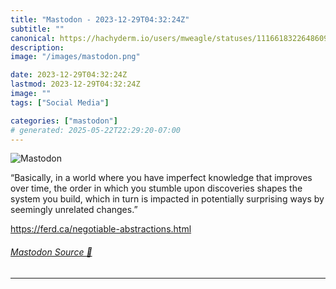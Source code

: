 ```yaml
---
title: "Mastodon - 2023-12-29T04:32:24Z"
subtitle: ""
canonical: https://hachyderm.io/users/mweagle/statuses/111661832264860935
description:
image: "/images/mastodon.png"

date: 2023-12-29T04:32:24Z
lastmod: 2023-12-29T04:32:24Z
image: ""
tags: ["Social Media"]

categories: ["mastodon"]
# generated: 2025-05-22T22:29:20-07:00
---
```

![Mastodon](/images/mastodon.png)

<p>“Basically, in a world where you have imperfect knowledge that improves over time, the order in which you stumble upon discoveries shapes the system you build, which in turn is impacted in potentially surprising ways by seemingly unrelated changes.”</p><p><a href="https://ferd.ca/negotiable-abstractions.html" target="_blank" rel="nofollow noopener noreferrer" translate="no"><span class="invisible">https://</span><span class="ellipsis">ferd.ca/negotiable-abstraction</span><span class="invisible">s.html</span></a></p>


###### [Mastodon Source 🐘](https://hachyderm.io/@mweagle/111661832264860935)

___
